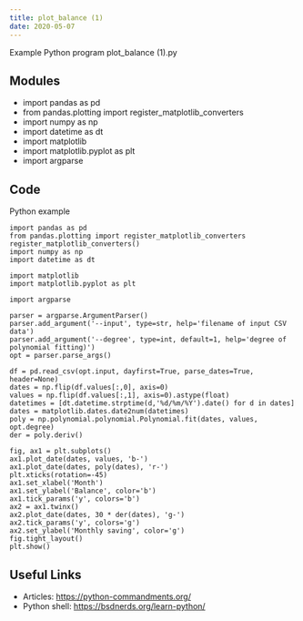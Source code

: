 ```yaml
---
title: plot_balance (1)
date: 2020-05-07
---
```

Example Python program plot_balance (1).py

## Modules

* import pandas as pd
* from pandas.plotting import register_matplotlib_converters
* import numpy as np
* import datetime as dt
* import matplotlib
* import matplotlib.pyplot as plt
* import argparse

## Code

Python example

    import pandas as pd
    from pandas.plotting import register_matplotlib_converters
    register_matplotlib_converters()
    import numpy as np
    import datetime as dt
    
    import matplotlib
    import matplotlib.pyplot as plt
    
    import argparse
    
    parser = argparse.ArgumentParser()
    parser.add_argument('--input', type=str, help='filename of input CSV data')
    parser.add_argument('--degree', type=int, default=1, help='degree of polynomial fitting)')
    opt = parser.parse_args()
    
    df = pd.read_csv(opt.input, dayfirst=True, parse_dates=True, header=None)
    dates = np.flip(df.values[:,0], axis=0)
    values = np.flip(df.values[:,1], axis=0).astype(float)
    datetimes = [dt.datetime.strptime(d,'%d/%m/%Y').date() for d in dates]
    dates = matplotlib.dates.date2num(datetimes)
    poly = np.polynomial.polynomial.Polynomial.fit(dates, values, opt.degree)
    der = poly.deriv()
    
    fig, ax1 = plt.subplots()
    ax1.plot_date(dates, values, 'b-')
    ax1.plot_date(dates, poly(dates), 'r-')
    plt.xticks(rotation=-45)
    ax1.set_xlabel('Month')
    ax1.set_ylabel('Balance', color='b')
    ax1.tick_params('y', colors='b')
    ax2 = ax1.twinx()
    ax2.plot_date(dates, 30 * der(dates), 'g-')
    ax2.tick_params('y', colors='g')
    ax2.set_ylabel('Monthly saving', color='g')
    fig.tight_layout()
    plt.show()

## Useful Links

- Articles: https://python-commandments.org/
- Python shell: https://bsdnerds.org/learn-python/
